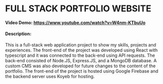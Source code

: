 # FULL STACK PORTFOLIO WEBSITE
#### Video Demo:  https://www.youtube.com/watch?v=W4nm-KTbuUo
#### Description:
This is a full-stack web application project to show my skills, projects and experiences. The front-end of the project was developed using React with typescript and it was connected to the back-end using API requests. The back-end consisted of Node.JS, Express.JS, and a MongoDB database. 
A custom CMS was also developed for future changes to the content of the portfolio. The front-end of the project is hosted using Google Firebase and the backend server uses Koyeb for hosting.
